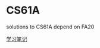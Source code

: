 # CS61A
solutions to CS61A
depend on FA20

[学习笔记](https://haoji.space/2024/06/21/CS61A%E5%AD%A6%E4%B9%A0%E8%AE%B0%E5%BD%95/)